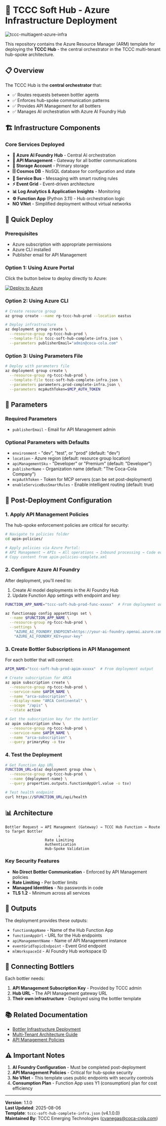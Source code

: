 # 🚀 TCCC Soft Hub - Azure Infrastructure Deployment

![tccc-multiagent-azure-infra](deployment/img/image%20cross.png)

This repository contains the Azure Resource Manager (ARM) template for deploying the **TCCC Hub** - the central orchestrator in the TCCC multi-tenant hub-spoke architecture.

## 📋 Overview

The TCCC Hub is the **central orchestrator** that:
- ✅ Routes requests between bottler agents
- ✅ Enforces hub-spoke communication patterns
- ✅ Provides API Management for all bottlers
- ✅ Manages AI orchestration with Azure AI Foundry Hub

## 🏗️ Infrastructure Components

### Core Services Deployed
- **🤖 Azure AI Foundry Hub** - Central AI orchestration
- **🔐 API Management** - Gateway for all bottler communications
- **💾 Storage Account** - Primary storage
- **🗄️ Cosmos DB** - NoSQL database for configuration and state
- **📨 Service Bus** - Messaging with smart routing rules
- **⚡ Event Grid** - Event-driven architecture
- **📊 Log Analytics & Application Insights** - Monitoring
- **⚙️ Function App** (Python 3.11) - Hub orchestration logic
- **NO VNet** - Simplified deployment without virtual networks

## 🚀 Quick Deploy

### Prerequisites
- Azure subscription with appropriate permissions
- Azure CLI installed
- Publisher email for API Management

### Option 1: Using Azure Portal

Click the button below to deploy directly to Azure:

[![Deploy to Azure](https://aka.ms/deploytoazurebutton)](https://portal.azure.com/#create/Microsoft.Template/uri/https%3A%2F%2Fraw.githubusercontent.com%2FThe-Coca-Cola-Company%2Ftccc-hub-infrastructure%2Fmain%2Fdeployment%2Ftccc-soft-hub-complete-infra.json)

### Option 2: Using Azure CLI

```bash
# Create resource group
az group create --name rg-tccc-hub-prod --location eastus

# Deploy infrastructure
az deployment group create \
  --resource-group rg-tccc-hub-prod \
  --template-file tccc-soft-hub-complete-infra.json \
  --parameters publisherEmail="admin@coca-cola.com"
```

### Option 3: Using Parameters File

```bash
# Deploy with parameters file
az deployment group create \
  --resource-group rg-tccc-hub-prod \
  --template-file tccc-soft-hub-complete-infra.json \
  --parameters parameters.prod-complete-infra.json \
  --parameters mcpAuthToken=$MCP_AUTH_TOKEN
```

## 📝 Parameters

### Required Parameters
- `publisherEmail` - Email for API Management admin

### Optional Parameters with Defaults
- `environment` - "dev", "test", or "prod" (default: "dev")
- `location` - Azure region (default: resource group location)
- `apiManagementSku` - "Developer" or "Premium" (default: "Developer")
- `publisherName` - Organization name (default: "The Coca-Cola Company")
- `mcpAuthToken` - Token for MCP servers (can be set post-deployment)
- `enableServiceBusSmartRules` - Enable intelligent routing (default: true)

## 🔧 Post-Deployment Configuration

### 1. Apply API Management Policies

The hub-spoke enforcement policies are critical for security:

```bash
# Navigate to policies folder
cd apim-policies/

# Apply policies via Azure Portal:
# API Management → APIs → All operations → Inbound processing → Code editor
# Copy content from apim-policies-complete.xml
```

### 2. Configure Azure AI Foundry

After deployment, you'll need to:
1. Create AI model deployments in the AI Foundry Hub
2. Update Function App settings with endpoint and key:

```bash
FUNCTION_APP_NAME="tccc-soft-hub-prod-func-xxxxx"  # From deployment output

az functionapp config appsettings set \
  --name $FUNCTION_APP_NAME \
  --resource-group rg-tccc-hub-prod \
  --settings \
    "AZURE_AI_FOUNDRY_ENDPOINT=https://your-ai-foundry.openai.azure.com/" \
    "AZURE_AI_FOUNDRY_KEY=your-key"
```

### 3. Create Bottler Subscriptions in API Management

For each bottler that will connect:

```bash
APIM_NAME="tccc-soft-hub-prod-apim-xxxxx"  # From deployment output

# Create subscription for ARCA
az apim subscription create \
  --resource-group rg-tccc-hub-prod \
  --service-name $APIM_NAME \
  --name "arca-subscription" \
  --display-name "ARCA Continental" \
  --scope "/apis" \
  --state active

# Get the subscription key for the bottler
az apim subscription show \
  --resource-group rg-tccc-hub-prod \
  --service-name $APIM_NAME \
  --name "arca-subscription" \
  --query primaryKey -o tsv
```

### 4. Test the Deployment

```bash
# Get Function App URL
FUNCTION_URL=$(az deployment group show \
  --resource-group rg-tccc-hub-prod \
  --name {deployment-name} \
  --query properties.outputs.functionAppUrl.value -o tsv)

# Test health endpoint
curl https://$FUNCTION_URL/api/health
```

## 📊 Architecture

```
Bottler Request → API Management (Gateway) → TCCC Hub Function → Route to Target Bottler
                        ↓
                  Rate Limiting
                  Authentication
                  Hub-Spoke Validation
```

### Key Security Features
- **No Direct Bottler Communication** - Enforced by API Management policies
- **Rate Limiting** - Per bottler limits
- **Managed Identities** - No passwords in code
- **TLS 1.2** - Minimum across all services

## 🎯 Outputs

The deployment provides these outputs:
- `functionAppName` - Name of the Hub Function App
- `functionAppUrl` - URL for the Hub endpoints
- `apiManagementName` - Name of API Management instance
- `eventGridTopicEndpoint` - Event Grid endpoint
- `mlWorkspaceId` - AI Foundry Hub workspace ID

## 🤝 Connecting Bottlers

Each bottler needs:
1. **API Management Subscription Key** - Provided by TCCC admin
2. **Hub URL** - The API Management gateway URL
3. **Their own infrastructure** - Deployed using the bottler template

## 📚 Related Documentation

- [Bottler Infrastructure Deployment](../../soft-bottler-manager/deployment/README.md)
- [Multi-Tenant Architecture Guide](../../../../docs/architecture.md)
- [API Management Policies](apim-policies/README.md)

## ⚠️ Important Notes

1. **AI Foundry Configuration** - Must be completed post-deployment
2. **API Management Policies** - Critical for hub-spoke security
3. **No VNet** - This template uses public endpoints with security controls
4. **Consumption Plan** - Function App uses Y1 (consumption) plan for cost efficiency

---

**Version**: 1.1.0  
**Last Updated**: 2025-08-06  
**Template**: `tccc-soft-hub-complete-infra.json` (v4.1.0.0)  
**Maintained By**: TCCC Emerging Technologies (cvanegas@coca-cola.com)